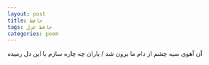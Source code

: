 ```yaml
---
layout: post
title: حافظ
tags: حافظ غزل
categories: poem
---
```


آن آهوی سیه چشم از دام ما برون شد / یاران چه چاره سازم با این دل رمیده
